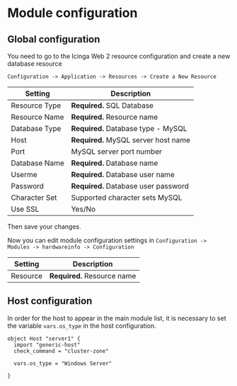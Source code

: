 # Module configuration

## Global configuration

You need to go to the Icinga Web 2 resource configuration and create a new database resource

`Configuration -> Application -> Resources -> Create a New Resource`

Setting            | Description
-------------------|-------------------
Resource Type      | **Required.** SQL Database
Resource Name      | **Required.** Resource name
Database Type      | **Required.** Database type - MySQL
Host               | **Required.** MySQL server host name
Port               | MySQL server port number
Database Name      | **Required.** Database name
Userme             | **Required.** Database user name
Password           | **Required.** Database user password
Character Set      | Supported character sets MySQL
Use SSL            | Yes/No

Then save your changes.

Now you can edit module configuration settings in `Configuration -> Modules -> hardwareinfo -> Configuration`

Setting            | Description
-------------------|-------------------
Resource           | **Required.** Resource name

## Host configuration

In order for the host to appear in the main module list, it is necessary to set the variable `vars.os_type` in the host configuration.

```
object Host "server1" {
  import "generic-host"
  check_command = "cluster-zone"

  vars.os_type = "Windows Server"

}

```
